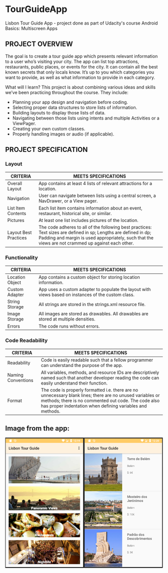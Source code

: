 # TourGuideApp
Lisbon Tour Guide App - project done as part of Udacity's course Android Basics: Multiscreen Apps

## PROJECT OVERVIEW

The goal is to create a tour guide app which presents relevant information to a user who’s visiting your city. The app can list top attractions, restaurants, public places, or events for the city. It can contain all the best known secrets that only locals know. It’s up to you which categories you want to provide, as well as what information to provide in each category.

What will I learn?
This project is about combining various ideas and skills we’ve been practicing throughout the course. They include:
 - Planning your app design and navigation before coding.
 - Selecting proper data structures to store lists of information.
 - Building layouts to display those lists of data.
 - Navigating between those lists using intents and multiple Activities or a ViewPager.
 - Creating your own custom classes.
 - Properly handling images or audio (if applicable).

## PROJECT SPECIFICATION

### Layout

| CRITERIA | MEETS SPECIFICATIONS |
| --- | --- |
| Overall Layout	| App contains at least 4 lists of relevant attractions for a location.|
|Navigation	| User can navigate between lists using a central screen, a NavDrawer, or a View pager.|
|List Item Contents	| Each list item contains information about an event, restaurant, historical site, or similar.|
|Pictures	| At least one list includes pictures of the location.|
|Layout Best Practices	| The code adheres to all of the following best practices:	Text sizes are defined in sp; Lengths are defined in dp; Padding and margin is used appropriately, such that the views are not crammed up against each other.|

### Functionality

| CRITERIA | MEETS SPECIFICATIONS |
| --- | --- |
|Location Object	| App contains a custom object for storing location information.|
|Custom Adapter	| App uses a custom adapter to populate the layout with views based on instances of the custom class.|
|String Storage	| All strings are stored in the strings.xml resource file.|
|Image Storage	| All images are stored as drawables. All drawables are stored at multiple densities.|
|Errors	| The code runs without errors.|

### Code Readability

| CRITERIA | MEETS SPECIFICATIONS |
| --- | --- |
|Readability |	Code is easily readable such that a fellow programmer can understand the purpose of the app.|
|Naming Conventions	| All variables, methods, and resource IDs are descriptively named such that another developer reading the code can easily understand their function.|
|Format	| The code is properly formatted i.e. there are no unnecessary blank lines; there are no unused variables or methods; there is no commented out code. The code also has proper indentation when defining variables and methods.|

## Image from the app:

![alt text](https://github.com/sofylopdev/TourGuideApp/blob/master/TourGuide.png)
